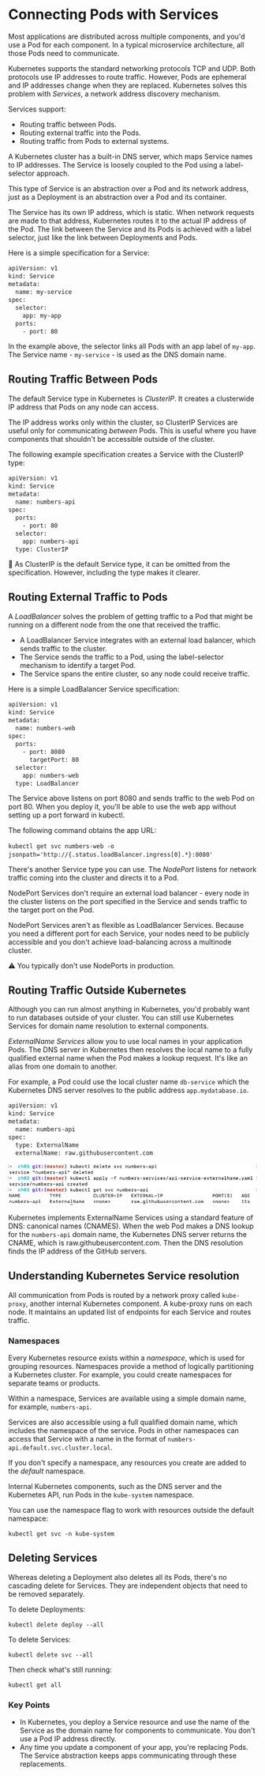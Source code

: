 # Connecting Pods with Services

Most applications are distributed across multiple components, and you'd use a Pod for each component. In a typical microservice architecture, all those Pods need to communicate.

Kubernetes supports the standard networking protocols TCP and UDP. Both protocols use IP addresses to route traffic. However, Pods are ephemeral and IP addresses change when they are replaced. Kubernetes solves this problem with *Services*, a network address discovery mechanism.

Services support:

- Routing traffic between Pods.
- Routing external traffic into the Pods.
- Routing traffic from Pods to external systems.

A Kubernetes cluster has a built-in DNS server, which maps Service names to IP addresses. The Service is loosely coupled to the Pod using a label-selector approach.

This type of Service is an abstraction over a Pod and its network address, just as a Deployment is an abstraction over a Pod and its container.

The Service has its own IP address, which is static. When network requests are made to that address, Kubernetes routes it to the actual IP address of the Pod. The link between the Service and its Pods is achieved with a label selector, just like the link between Deployments and Pods.

Here is a simple specification for a Service:

```
apiVersion: v1
kind: Service
metadata:
  name: my-service
spec:
  selector:
    app: my-app
  ports:
    - port: 80
```

In the example above, the selector links all Pods with an app label of `my-app`. The Service name - `my-service` - is used as the DNS domain name.

## Routing Traffic Between Pods

The default Service type in Kubernetes is *ClusterIP*. It creates a clusterwide IP address that Pods on any node can access.

The IP address works only within the cluster, so ClusterIP Services are useful only for communicating *between* Pods. This is useful where you have components that shouldn't be accessible outside of the cluster.

The following example specification creates a Service with the ClusterIP type:

```
apiVersion: v1
kind: Service
metadata:
  name: numbers-api
spec:
  ports:
    - port: 80
  selector:
    app: numbers-api 
  type: ClusterIP

```

:notebook: As ClusterIP is the default Service type, it can be omitted from the specification. However, including the type makes it clearer.

## Routing External Traffic to Pods

A *LoadBalancer* solves the problem of getting traffic to a Pod that might be running on a different node from the one that received the traffic.

- A LoadBalancer Service integrates with an external load balancer, which sends traffic to the cluster.
- The Service sends the traffic to a Pod, using the label-selector mechanism to identify a target Pod.
- The Service spans the entire cluster, so any node could receive traffic.

Here is a simple LoadBalancer Service specification:

```
apiVersion: v1
kind: Service
metadata:
  name: numbers-web
spec:
  ports:
    - port: 8080 
      targetPort: 80
  selector:
    app: numbers-web
  type: LoadBalancer
```

The Service above listens on port 8080 and sends traffic to the web Pod on port 80. When you deploy it, you'll be able to use the web app without setting up a port forward in kubectl.

The following command obtains the app URL:

`kubectl get svc numbers-web -o jsonpath='http://{.status.loadBalancer.ingress[0].*}:8080'`

There's another Service type you can use. The *NodePort* listens for network traffic coming into the cluster and directs it to a Pod. 

NodePort Services don't require an external load balancer - every node in the cluster listens on the port specified in the Service and sends traffic to the target port on the Pod.

NodePort Services aren't as flexible as LoadBalancer Services. Because you need a different port for each Service, your nodes need to be publicly accessible and you don't achieve load-balancing across a multinode cluster.

:warning: You typically don't use NodePorts in production.

## Routing Traffic Outside Kubernetes

Although you can run almost anything in Kubernetes, you'd probably want to run databases outside of your cluster. You can still use Kubernetes Services for domain name resolution to external components.

*ExternalName Services* allow you to use local names in your application Pods. The DNS server in Kubernetes then resolves the local name to a fully qualified external name when the Pod makes a lookup request. It's like an alias from one domain to another.

For example, a Pod could use the local cluster name `db-service` which the Kubernetes DNS server resolves to the public address `app.mydatabase.io`.

```
apiVersion: v1
kind: Service
metadata:
  name: numbers-api
spec:
  type: ExternalName
  externalName: raw.githubusercontent.com
```

![Resolving an ExternalName](images/ExternalName.png)

Kubernetes implements ExternalName Services using a standard feature of DNS: canonical names (CNAMES). When the web Pod makes a DNS lookup for the `numbers-api` domain name, the Kubernetes DNS server returns the CNAME, which is raw.githubeusercontent.com. Then the DNS resolution finds the IP address of the GitHub servers.

## Understanding Kubernetes Service resolution

All communication from Pods is routed by a network proxy called `kube-proxy`, another internal Kubernetes component. A kube-proxy runs on each node. It maintains an updated list of endpoints for each Service and routes traffic.

### Namespaces

Every Kubernetes resource exists within a *namespace*, which is used for grouping resources. Namespaces provide a method of logically partitioning a Kubernetes cluster. For example, you could create namespaces for separate teams or products.

Within a namespace, Services are available using a simple domain name, for example, `numbers-api`.

Services are also accessible using a full qualified domain name, which includes the namespace of the service. Pods in other namespaces can access that Service with a name in the format of `numbers-api.default.svc.cluster.local`.

If you don't specify a namespace, any resources you create are added to the *default* namespace. 

Internal Kubernetes components, such as the DNS server and the Kubernetes API, run Pods in the `kube-system` namespace.

You can use the namespace flag to work with resources outside the default namespace:

```
kubectl get svc -n kube-system
```

## Deleting Services

Whereas deleting a Deployment also deletes all its Pods, there's no cascading delete for Services. They are independent objects that need to be removed separately.

To delete Deployments:

```
kubectl delete deploy --all
```

To delete Services:

```
kubectl delete svc --all
```

Then check what's still running:

```
kubectl get all
```

### Key Points

- In Kubernetes, you deploy a Service resource and use the name of the Service as the domain name for components to communicate. You don't use a Pod IP address directly.
- Any time you update a component of your app, you're replacing Pods. The Service abstraction keeps apps communicating through these replacements.